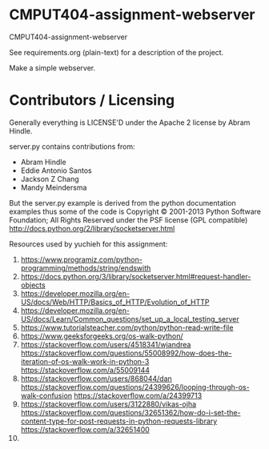 CMPUT404-assignment-webserver
=============================

CMPUT404-assignment-webserver

See requirements.org (plain-text) for a description of the project.

Make a simple webserver.

Contributors / Licensing
========================

Generally everything is LICENSE'D under the Apache 2 license by Abram Hindle.

server.py contains contributions from:

* Abram Hindle
* Eddie Antonio Santos
* Jackson Z Chang
* Mandy Meindersma 

But the server.py example is derived from the python documentation
examples thus some of the code is Copyright © 2001-2013 Python
Software Foundation; All Rights Reserved under the PSF license (GPL
compatible) http://docs.python.org/2/library/socketserver.html

Resources used by yuchieh for this assignment:
1. https://www.programiz.com/python-programming/methods/string/endswith
2. https://docs.python.org/3/library/socketserver.html#request-handler-objects
3. https://developer.mozilla.org/en-US/docs/Web/HTTP/Basics_of_HTTP/Evolution_of_HTTP
4. https://developer.mozilla.org/en-US/docs/Learn/Common_questions/set_up_a_local_testing_server
5. https://www.tutorialsteacher.com/python/python-read-write-file
6. https://www.geeksforgeeks.org/os-walk-python/
7. https://stackoverflow.com/users/4518341/wjandrea
   https://stackoverflow.com/questions/55008992/how-does-the-iteration-of-os-walk-work-in-python-3
   https://stackoverflow.com/a/55009144
8. https://stackoverflow.com/users/868044/dan
   https://stackoverflow.com/questions/24399626/looping-through-os-walk-confusion
   https://stackoverflow.com/a/24399713
9. https://stackoverflow.com/users/3122880/vikas-ojha
   https://stackoverflow.com/questions/32651362/how-do-i-set-the-content-type-for-post-requests-in-python-requests-library
   https://stackoverflow.com/a/32651400
10.
   

